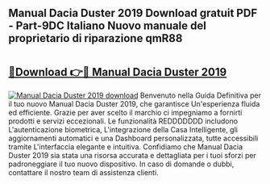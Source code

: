 ## Manual Dacia Duster 2019 Download gratuit PDF - Part-9DC Italiano Nuovo manuale del proprietario di riparazione qmR88

# <h2><a href="http://dfbmum.blite.top/?on=Manual+Dacia+Duster+2019">🔗Download 👉🔴 Manual Dacia Duster 2019</a></h2>

[![Manual Dacia Duster 2019 download](https://i.imgur.com/lujVjoI.png)](http://dfbmum.blite.top/?on=Manual+Dacia+Duster+2019)
Benvenuto nella Guida Definitiva per il tuo nuovo Manual Dacia Duster 2019, che garantisce Un'esperienza fluida ed efficiente. Grazie per aver scelto il marchio ci impegniamo a fornirti prodotti e servizi eccezionali. Le funzionalità REDDDDDDD includono L'autenticazione biometrica, L'integrazione della Casa Intelligente, gli aggiornamenti automatici e una Dashboard personalizzata, tutte accessibili tramite L'interfaccia elegante e intuitiva. Confidiamo che Manual Dacia Duster 2019 sia stata una risorsa accurata e dettagliata per i tuoi sforzi per padroneggiare il tuo nuovo dispositivo. In caso di domande o dubbi, contattare il nostro team di assistenza clienti.
